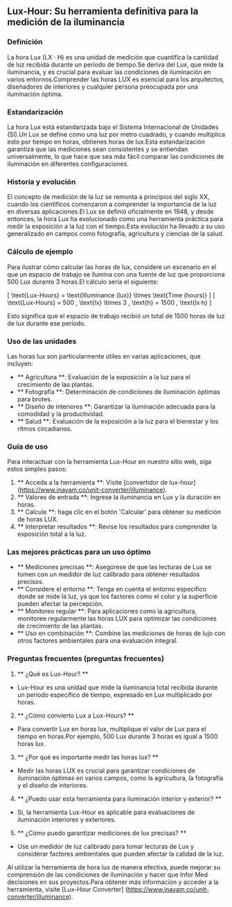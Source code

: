 ## Lux-Hour: Su herramienta definitiva para la medición de la iluminancia

### Definición
La hora Lux (LX · H) es una unidad de medición que cuantifica la cantidad de luz recibida durante un período de tiempo.Se deriva del Lux, que mide la iluminancia, y es crucial para evaluar las condiciones de iluminación en varios entornos.Comprender las horas LUX es esencial para los arquitectos, diseñadores de interiores y cualquier persona preocupada por una iluminación óptima.

### Estandarización
La hora Lux está estandarizada bajo el Sistema Internacional de Unidades (SI).Un Lux se define como una luz por metro cuadrado, y cuando multiplica esto por tiempo en horas, obtienes horas de lux.Esta estandarización garantiza que las mediciones sean consistentes y se entiendan universalmente, lo que hace que sea más fácil comparar las condiciones de iluminación en diferentes configuraciones.

### Historia y evolución
El concepto de medición de la luz se remonta a principios del siglo XX, cuando los científicos comenzaron a comprender la importancia de la luz en diversas aplicaciones.El Lux se definió oficialmente en 1948, y desde entonces, la hora Lux ha evolucionado como una herramienta práctica para medir la exposición a la luz con el tiempo.Esta evolución ha llevado a su uso generalizado en campos como fotografía, agricultura y ciencias de la salud.

### Cálculo de ejemplo
Para ilustrar cómo calcular las horas de lux, considere un escenario en el que un espacio de trabajo se ilumina con una fuente de luz que proporciona 500 Lux durante 3 horas.El cálculo sería el siguiente:

\[ \text{Lux-Hours} = \text{Illuminance (lux)} \times \text{Time (hours)} \]
\[ \text{Lux-Hours} = 500 \, \text{lx} \times 3 \, \text{h} = 1500 \, \text{lx·h} \]

Esto significa que el espacio de trabajo recibió un total de 1500 horas de luz de lux durante ese período.

### Uso de las unidades
Las horas lux son particularmente útiles en varias aplicaciones, que incluyen:
- ** Agricultura **: Evaluación de la exposición a la luz para el crecimiento de las plantas.
- ** Fotografía **: Determinación de condiciones de iluminación óptimas para brotes.
- ** Diseño de interiores **: Garantizar la iluminación adecuada para la comodidad y la productividad.
- ** Salud **: Evaluación de la exposición a la luz para el bienestar y los ritmos circadianos.

### Guía de uso
Para interactuar con la herramienta Lux-Hour en nuestro sitio web, siga estos simples pasos:
1. ** Acceda a la herramienta **: Visite [convertidor de lux-hour] (https://www.inayam.co/unit-converter/illuminance).
2. ** Valores de entrada **: Ingrese la iluminancia en Lux y la duración en horas.
3. ** Calcule **: haga clic en el botón 'Calcular' para obtener su medición de horas LUX.
4. ** Interpretar resultados **: Revise los resultados para comprender la exposición total a la luz.

### Las mejores prácticas para un uso óptimo
- ** Mediciones precisas **: Asegúrese de que las lecturas de Lux se tomen con un medidor de luz calibrado para obtener resultados precisos.
- ** Considere el entorno **: Tenga en cuenta el entorno específico donde se mide la luz, ya que los factores como el color y la superficie pueden afectar la percepción.
- ** Monitoreo regular **: Para aplicaciones como la agricultura, monitoree regularmente las horas LUX para optimizar las condiciones de crecimiento de las plantas.
- ** Uso en combinación **: Combine las mediciones de horas de lujo con otros factores ambientales para una evaluación integral.

### Preguntas frecuentes (preguntas frecuentes)

1. ** ¿Qué es Lux-Hour? **
- Lux-Hour es una unidad que mide la iluminancia total recibida durante un período específico de tiempo, expresado en Lux multiplicado por horas.

2. ** ¿Cómo convierto Lux a Lux-Hours? **
- Para convertir Lux en horas lux, multiplique el valor de Lux para el tiempo en horas.Por ejemplo, 500 Lux durante 3 horas es igual a 1500 horas lux.

3. ** ¿Por qué es importante medir las horas lux? **
- Medir las horas LUX es crucial para garantizar condiciones de iluminación óptimas en varios campos, como la agricultura, la fotografía y el diseño de interiores.

4. ** ¿Puedo usar esta herramienta para iluminación interior y exterior? **
- Sí, la herramienta Lux-Hour es aplicable para evaluaciones de iluminación interiores y exteriores.

5. ** ¿Cómo puedo garantizar mediciones de lux precisas? **
- Use un medidor de luz calibrado para tomar lecturas de Lux y considerar factores ambientales que pueden afectar la calidad de la luz.

Al utilizar la herramienta de hora lux de manera efectiva, puede mejorar su comprensión de las condiciones de iluminación y hacer que Infor Med decisiones en sus proyectos.Para obtener más información y acceder a la herramienta, visite [Lux-Hour Converter] (https://www.inayam.co/unit-converter/illuminance).